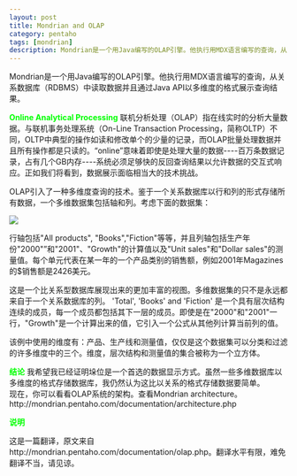 ```yaml
---
layout: post
title: Mondrian and OLAP
category: pentaho
tags: [mondrian]
description: Mondrian是一个用Java编写的OLAP引擎。他执行用MDX语言编写的查询，从关系数据库（RDBMS）中读取数据并且通过Java API以多维度的格式展示查询结果。
---
```

<p>Mondrian是一个用Java编写的OLAP引擎。他执行用MDX语言编写的查询，从关系数据库（RDBMS）中读取数据并且通过Java API以多维度的格式展示查询结果。</p>

<p><strong><span style="color: #00ff00;">Online Analytical Processing</span></strong>
联机分析处理（OLAP）指在线实时的分析大量数据。与联机事务处理系统（On-<wbr>Line Transaction Processing，简称OLTP）不同，OLTP中典型的操作如读和修改单个的少量的记录，而OLAP批量处理数据并且所有操作都是只读的。“online”意味着即使是处理大量的数据----百万条数据记录，占有几个GB内存----系统必须足够快的反回查询结果以允许数据的交互式响应。正如我们将看到，数据展示面临相当大的技术挑战。</wbr></p>

<p>OLAP引入了一种多维度查询的技术。鉴于一个关系数据库以行和列的形式存储所有数据，一个多维数据集包括轴和列。考虑下面的数据集：</p>

<p><img src="http://7xnrdo.com1.z0.glb.clouddn.com/2011/12/olap_examples20111217.jpg" /></p>

<p>行轴包括"All products", "Books","Fiction"等等，并且列轴包括生产年份"2000"”和"2001"、"Growth"的计算值以及"Unit sales"和"Dollar sales"的测量值。每个单元代表在某一年的一个产品类别的销售额，例如2001年Magazines的$销售额是2426美元。</p>

<p>这是一个比关系型数据库展现出来的更加丰富的视图。多维数据集的只不是永远都来自于一个关系数据库的列。 'Total', 'Books' and 'Fiction' 是一个具有层次结构连续的成员，每一个成员都包括其下一层的成员。即使是在"2000"和"2001"一行，"Growth"是一个计算出来的值，它引入一个公式从其他列计算当前列的值。</p>

<p>该例中使用的维度有：产品、生产线和测量值，仅仅是这个数据集可以分类和过滤的许多维度中的三个。维度，层次结构和测量值的集合被称为一个立方体。</p>

<p><strong><span style="color: #00ff00;">结论</span></strong>
我希望我已经证明垛位是一个首选的数据显示方式。虽然一些多维数据库以多维度的格式存储数据库，我仍然认为这比以关系的格式存储数据要简单。<br />
现在，你可以看看OLAP系统的架构。查看Mondrian architecture。http://mondrian.pentaho.com/documentation/architecture.php</p>

<p><strong><span style="color: #00ff00;">说明</span></strong>
<div class="note">
这是一篇翻译，原文来自http://mondrian.pentaho.com/documentation/olap.php。翻译水平有限，难免翻译不当，请见谅。</div></p>
